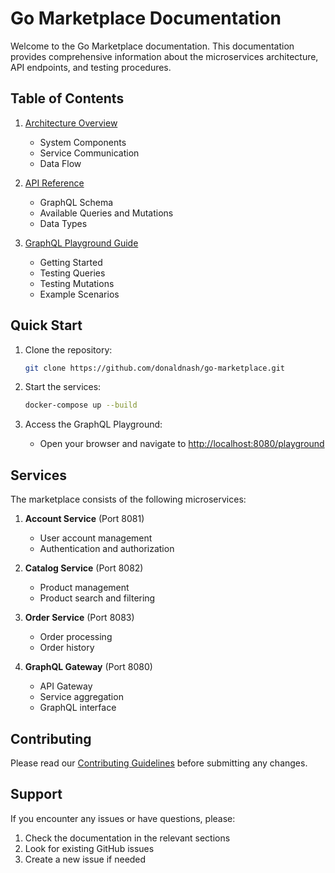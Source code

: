 # Go Marketplace Documentation

Welcome to the Go Marketplace documentation. This documentation provides comprehensive information about the microservices architecture, API endpoints, and testing procedures.

## Table of Contents

1. [Architecture Overview](./architecture/README.md)
   - System Components
   - Service Communication
   - Data Flow

2. [API Reference](./api-reference/README.md)
   - GraphQL Schema
   - Available Queries and Mutations
   - Data Types

3. [GraphQL Playground Guide](./graphql-playground/README.md)
   - Getting Started
   - Testing Queries
   - Testing Mutations
   - Example Scenarios

## Quick Start

1. Clone the repository:
   ```bash
   git clone https://github.com/donaldnash/go-marketplace.git
   ```

2. Start the services:
   ```bash
   docker-compose up --build
   ```

3. Access the GraphQL Playground:
   - Open your browser and navigate to [http://localhost:8080/playground](http://localhost:8080/playground)

## Services

The marketplace consists of the following microservices:

1. **Account Service** (Port 8081)
   - User account management
   - Authentication and authorization

2. **Catalog Service** (Port 8082)
   - Product management
   - Product search and filtering

3. **Order Service** (Port 8083)
   - Order processing
   - Order history

4. **GraphQL Gateway** (Port 8080)
   - API Gateway
   - Service aggregation
   - GraphQL interface

## Contributing

Please read our [Contributing Guidelines](../CONTRIBUTING.md) before submitting any changes.

## Support

If you encounter any issues or have questions, please:
1. Check the documentation in the relevant sections
2. Look for existing GitHub issues
3. Create a new issue if needed 